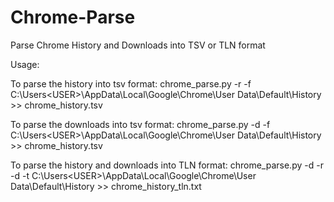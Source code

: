 # Chrome-Parse
Parse Chrome History and Downloads into TSV or TLN format

Usage:

To parse the history into tsv format:
chrome_parse.py -r -f C:\Users\<USER>\AppData\Local\Google\Chrome\User Data\Default\History >> chrome_history.tsv

To parse the downloads into tsv format:
chrome_parse.py -d -f C:\Users\<USER>\AppData\Local\Google\Chrome\User Data\Default\History >> chrome_history.tsv

To parse the history and downloads into TLN format:
chrome_parse.py -d -r -d -t C:\Users\<USER>\AppData\Local\Google\Chrome\User Data\Default\History >> chrome_history_tln.txt
